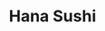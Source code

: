 ---
layout: place
title: Hana Sushi
permalink: /hawaii/honolulu/hana-sushi.html
stateAbbr: HI
stateName: Hawaii
cityName: Honolulu
seo:
  type: restaurant
  links: http://hanasushihawaii.com/
place_id: ChIJK6v1W2cSAHwRrGungn6hbpI
photos:
  - name: >-
      places/ChIJK6v1W2cSAHwRrGungn6hbpI/photos/AeeoHcIPa8yGLZcC7OtwiDlmVmeQ-bSy34ND-lmMooTf7LSbBtnGRy5Ae_i0dFWuRmkivb8XszEWkee-3wbpoHTdDsTmX7wW5cLKV487AuDvULFQOWGhw_RJZg_pHxKVUCnJOVKbmpn3HDCOchDT-LCuGyu1cCRh2XDkJOM_XqAUkYJLRaUSfn66Pr2SZi6gcAEf0XaawI3N3lcfPax2i_J_Cy0sJjeiLyewVgMelr1n-tykvOQpD940qGetga7frZCnkSVC4AC3qdiP3Wg-tyO23cwrOdj5umj0A5FTWyw5utUDnPOb2V3ZQGguVVZyfTjJrwqrq5i2P25tutxphdiSKn5VvaVd0G66dMYoenclJBQ7z0M1DZqTe85wzWT1Nipx7dxwOukSa0GXVs6pS1cDRuOspmig9pIi09Xg0tvaI3C7PbI
    widthPx: 3024
    heightPx: 4032
    authorAttributions:
      - displayName: J. Butler
        uri: https://maps.google.com/maps/contrib/111475754925001990201
        photoUri: >-
          https://lh3.googleusercontent.com/a-/ALV-UjUhV_kW4RJjw0ZZIdLKSnO7LWxrDVzSE_Tc6nTyFylNhfSHKCYs=s100-p-k-no-mo
    flagContentUri: >-
      https://www.google.com/local/imagery/report/?cb_client=maps_api_places.places_api&image_key=!1e10!2sCIHM0ogKEICAgIDE0IzOswE&hl=en-US
    googleMapsUri: >-
      https://www.google.com/maps/place//data=!3m4!1e2!3m2!1sCIHM0ogKEICAgIDE0IzOswE!2e10!4m2!3m1!1s0x7c0012675bf5ab2b:0x926ea17e82a76bac
  - name: >-
      places/ChIJK6v1W2cSAHwRrGungn6hbpI/photos/AeeoHcLUFvSSxNHj24uVzpJTTZWxUNiBrkU4a1M7o3kZ5INepyLoD9faCZJLbACgMLzD9Z5c4fURSssUWsHceC3aIy85H1XGwKJuxBMnXWuMoAk4zrz33HxluzSy_zql2cecSZkz-5PKLgy7xJNwFuooJeTNI53qy4XPLP16KQAnqe-q2QWiOOiPvCQSr9uIs3iIUAiUT5JhbK4IcL4clPBSELKol1jC9ych1sEcKPfKZSt6ArT0Fc3Wt3LTQom6R0SgTiuvHhtgFd6ftUPRc4djcF38YDjgyF8vIzlbbl1pmZHbi1XYea6aRfGZ2AJt0xfEAbc_DI2WKtoxcEjYfmuG9CO2CnXcRBS3s0EvX7-w4Ymu_-aJpMIMbE99ChL_qiDoZZjpfkc4mJxsp053Q6XZFiBZpd4sXIZvU8JL29Cu1FPQguF_
    widthPx: 4000
    heightPx: 3000
    authorAttributions:
      - displayName: Darren O
        uri: https://maps.google.com/maps/contrib/100890089579568517214
        photoUri: >-
          https://lh3.googleusercontent.com/a/ACg8ocJMWbe0n97ZukWZDYJqqur9FmauHWhj_6mlgC70jEloGTv9dmA=s100-p-k-no-mo
    flagContentUri: >-
      https://www.google.com/local/imagery/report/?cb_client=maps_api_places.places_api&image_key=!1e10!2sCIHM0ogKEICAgIC39OHlwgE&hl=en-US
    googleMapsUri: >-
      https://www.google.com/maps/place//data=!3m4!1e2!3m2!1sCIHM0ogKEICAgIC39OHlwgE!2e10!4m2!3m1!1s0x7c0012675bf5ab2b:0x926ea17e82a76bac
  - name: >-
      places/ChIJK6v1W2cSAHwRrGungn6hbpI/photos/AeeoHcL9OKigG14kp41uX_I-9i-ArOxR37nmhrpCbedp8clLLCLMN6bHH2sIJhfIyfNOsegi1tu1A84TRlNX8NqiZtdtRgofxr1yS5is_Pwi4TBAxAoIWthkpZLSXDs30KKXeAx7lLtwgGxxMJrreXtAbKDfCgKiTP9w3pPoAVzqkcv0A3SRupKDielo593YtCu9nm6pK0r3FsdcNNT8ExEgYlBcx_xXrhwOv7dT__JaMHSPju5GL26ptrXR-9bE9N57Ep4AHYGTk9egHGKHm60JOx__lz_dCVG4-GXp4NCVs6iDFVZuyUzerg_e_xZALgpigORuB4JyN8iOIY9gwQOW4kay4tmxQ3vtGNGQcW_tlfZNyT8Lv4u25mownbz_cGhLguzVMO-3Rop5lM9Lwd8dii0D38c3VXgo04eFCe56A-zyTw
    widthPx: 4000
    heightPx: 3000
    authorAttributions:
      - displayName: Brandon Kuehner
        uri: https://maps.google.com/maps/contrib/117496533956283425265
        photoUri: >-
          https://lh3.googleusercontent.com/a/ACg8ocK0Mj4FGEtdQ1FNajOc1kI5u4XSMS-7qXujJIpy58zNlmMLxg=s100-p-k-no-mo
    flagContentUri: >-
      https://www.google.com/local/imagery/report/?cb_client=maps_api_places.places_api&image_key=!1e10!2sCIHM0ogKEICAgIDF2r2vMg&hl=en-US
    googleMapsUri: >-
      https://www.google.com/maps/place//data=!3m4!1e2!3m2!1sCIHM0ogKEICAgIDF2r2vMg!2e10!4m2!3m1!1s0x7c0012675bf5ab2b:0x926ea17e82a76bac
  - name: >-
      places/ChIJK6v1W2cSAHwRrGungn6hbpI/photos/AeeoHcKJPPSJdanEdqvu5emCXCxCijlty6RU0CFLFuB9pnXOqZs2JtdSvvW8NTKvTFd0l30Db6HjEXMNg6plEdAdyJzznELfYDeTvHFDZf324q0ND6HlQexAY-L-pLQraw2vCoIjNQ6M8oEnKAge7JAPq0SDc7WRwIa29oTEAUwSTAld4K0VsWU-o9-RIK-BfOBM_P7GW_pUCk-4jvsiiI4oZNyyiJRz2wIt2A0l_PBMacTT1_E-tfPHQboZ91Vjt9l67D0Ot2DgnjP7e0stpXHBhYO40D0BwxrZSdddMO3RhUJ37aWq-5JNbh2vsszOBM3xjXnvqc2iqlsr-ZaCvfOIDu8oinDEj39Cd3azMFENiEsb-iDeKMuBzdHzgXKwzLoubX8WV0gKN4QNmfpQSoCrn8l4t7UK6amX8Bu-TMfZqPuj_Q
    widthPx: 3024
    heightPx: 4032
    authorAttributions:
      - displayName: Molly Noyes
        uri: https://maps.google.com/maps/contrib/114429875928776755944
        photoUri: >-
          https://lh3.googleusercontent.com/a/ACg8ocJ8Q9RKfxadab3j-ZSGKvqcgqmSfsKs-aAPZUvvrkX7-RTyhg=s100-p-k-no-mo
    flagContentUri: >-
      https://www.google.com/local/imagery/report/?cb_client=maps_api_places.places_api&image_key=!1e10!2sCIHM0ogKEICAgICWzdviVg&hl=en-US
    googleMapsUri: >-
      https://www.google.com/maps/place//data=!3m4!1e2!3m2!1sCIHM0ogKEICAgICWzdviVg!2e10!4m2!3m1!1s0x7c0012675bf5ab2b:0x926ea17e82a76bac
  - name: >-
      places/ChIJK6v1W2cSAHwRrGungn6hbpI/photos/AeeoHcI7GGgQaIGsoK4b-2_vQ-Yy4QfL26j7ipHKOYc8hhAmrucOQRF5Cyq9yQFqzUml-m63Y67oMZM2irDNPyX0vgwwyoE7MIhxkIaQ0NCl5w1AzKtId96UxtDeK-c7BjDOPcKGsX6cC0UVEwdZWa0BA7OH7HbWyahiS88DCPolRU34ODhvFQ0mYXJiNl2foqFAcRoquOtQ5nY0x599orNzJtcKx2spSHmhM3EGrxueSlV8b0bq4onK-6bsobPty_BvHH5zwwCWNhjnmF1LhzKLn4hgW6SmkE2qCdIiX7Vc83DSg2VIMFxPKAHqzW4LsLoTz-PCVIEG7z4DKP0iswi2-SxO7xbwDQ1c7uEzCQNIXFirGAo22OvT523gqxBNRDoBrPPSEZV6HQSEHWFKnZ4k-T9u_6gOXearSNp_Bm1RQZWrgA
    widthPx: 1080
    heightPx: 1920
    authorAttributions:
      - displayName: Jason Henderson
        uri: https://maps.google.com/maps/contrib/103998955848800998906
        photoUri: >-
          https://lh3.googleusercontent.com/a-/ALV-UjXD844znF7iiJzpZFGhX6N7wl6-0pu4OEWvM8nbWv0rTI4uqEqD=s100-p-k-no-mo
    flagContentUri: >-
      https://www.google.com/local/imagery/report/?cb_client=maps_api_places.places_api&image_key=!1e10!2sCIHM0ogKEICAgID4waTNcQ&hl=en-US
    googleMapsUri: >-
      https://www.google.com/maps/place//data=!3m4!1e2!3m2!1sCIHM0ogKEICAgID4waTNcQ!2e10!4m2!3m1!1s0x7c0012675bf5ab2b:0x926ea17e82a76bac
  - name: >-
      places/ChIJK6v1W2cSAHwRrGungn6hbpI/photos/AeeoHcJoUyQ6Xvae-eqRXxqKa0nK5FvA2AGeiaNuJwiNFVPbyxU3FAlrzx4ceALMb26rCp42I39YPaW522byxgE30_p9-QOhC5UxlThZmZ5ZQP4sphqbMm6wKrSxUgreV9cHYWxeFzf1gbCgYRjI1UJCG9baTL_ArZZdqmLM0riO0_6Zvc-HlxV3Vp9iuu3o9dgaq31iDczoEykiDMsed_pkB3I4Q6KvzXyZbVS2xt4GiFB5lYj9BpQEgZZLnkbBeEtJ4Dk_ntSwZvdwrb0ndz2zrWhxGtHd_EMrRPPvo4t15l1W3uaiDt1HeKg8s6xX5ewl8bURoy-haVAaxyfh1ttZ0qpEYpDGUO9kmOpeWwC6U-t2W2-vC3wAmc7pDqUvdHsXaz5eTGUUeYkXxBvchwvj16Fu01uR4Z__oIOtuVnZCla0ag
    widthPx: 4000
    heightPx: 3000
    authorAttributions:
      - displayName: Darren O
        uri: https://maps.google.com/maps/contrib/100890089579568517214
        photoUri: >-
          https://lh3.googleusercontent.com/a/ACg8ocJMWbe0n97ZukWZDYJqqur9FmauHWhj_6mlgC70jEloGTv9dmA=s100-p-k-no-mo
    flagContentUri: >-
      https://www.google.com/local/imagery/report/?cb_client=maps_api_places.places_api&image_key=!1e10!2sCIHM0ogKEICAgICH-L-5Yg&hl=en-US
    googleMapsUri: >-
      https://www.google.com/maps/place//data=!3m4!1e2!3m2!1sCIHM0ogKEICAgICH-L-5Yg!2e10!4m2!3m1!1s0x7c0012675bf5ab2b:0x926ea17e82a76bac
  - name: >-
      places/ChIJK6v1W2cSAHwRrGungn6hbpI/photos/AeeoHcJNZhDrJ7RcMHQ2T15kZOZ3bseA5VPcwIlj9dubC2O0zFGnTgOcZQbNy3xSiV8a1bSgjOUXNrGN2jHpjBAZYZ1eZ7JwB0mL1NmgM6cte-8FL3DGRy3NBPszCCFnwcWV1ojOPLaGeMdtq9-ZFoFelapczDNIwEfneVomh18pt8hwgYvifuePqiFzeiyLUWrN_F3MH4I48DfPru-4PE6TO_MUe2y-hKHzLoaPLJlQizZSIn_pSL0vZRJdRJmOAWhhgL4vNENvpO6z85cI9rPc1_XipoJLX6DWtc9t3GiTAK3oaY0YT8jlOfISZCR-B1l8tvDjxXfOUmAzMYvW4acC7xLbGYNr2QIhs34S77AQKQtz-hiAT8h-BaQA12x17RZLxkDv_hTyGT9280XAqO8Au2GlJiFa4c1BAcuMH9nzzccKMUWk
    widthPx: 1512
    heightPx: 2688
    authorAttributions:
      - displayName: Shukang Zhou
        uri: https://maps.google.com/maps/contrib/117867493742682854016
        photoUri: >-
          https://lh3.googleusercontent.com/a-/ALV-UjVU1HJ72c5ocD0aZJJv8LkF4Hes8i7prw_y2CVA2_CNDhshkY9r=s100-p-k-no-mo
    flagContentUri: >-
      https://www.google.com/local/imagery/report/?cb_client=maps_api_places.places_api&image_key=!1e10!2sCIHM0ogKEICAgICB4qrehQE&hl=en-US
    googleMapsUri: >-
      https://www.google.com/maps/place//data=!3m4!1e2!3m2!1sCIHM0ogKEICAgICB4qrehQE!2e10!4m2!3m1!1s0x7c0012675bf5ab2b:0x926ea17e82a76bac
  - name: >-
      places/ChIJK6v1W2cSAHwRrGungn6hbpI/photos/AeeoHcJatA-xdne2dIV3TEN4IhDwZ4LzpuKZMPGN63_PXGV9_dt0uklAruAIGcUrJPeiiWNQZPOYCVuQF2PpUCXkqkeRYA3ZW75e5jFkLa9GpXJN3uXIdKfPqKNrEmOx10PboNI6zE_7P8jST1Q-Y5aWkPoV6bGL_nrdhKo2vu6uZwnY_0BgdctSqyqvgfSQ-Y-BjZU8PHlPOXbQ9RvGHmCnT5cjliYjtGgWZkl_V1c3Meo9FlqFZl3kN15CXMhy6xzy5RUCI7o38NeqfDNxnHD-C7XBL_JGtDq-FZ1vA75ApOu7EkF7utCarO9xrX0UU_ksHutIVFyIpdEXu0z-cl5HJA9NgYT86kox89397HoVYIspFEXAZ74uZbjcF2sMpJ82TvHeZuzy8MtZxgIy6V1H5WHiJSYcKXkLYsrDL2YyD0X4c5ip
    widthPx: 4032
    heightPx: 3024
    authorAttributions:
      - displayName: Patricia Ann Yamauchi
        uri: https://maps.google.com/maps/contrib/114908266102299398391
        photoUri: >-
          https://lh3.googleusercontent.com/a/ACg8ocJQvjm8jsWH4AS57SrRikovUXZee0dkhvE3dnSrjLY-GinNrw=s100-p-k-no-mo
    flagContentUri: >-
      https://www.google.com/local/imagery/report/?cb_client=maps_api_places.places_api&image_key=!1e10!2sCIHM0ogKEICAgIDUlIn9xwE&hl=en-US
    googleMapsUri: >-
      https://www.google.com/maps/place//data=!3m4!1e2!3m2!1sCIHM0ogKEICAgIDUlIn9xwE!2e10!4m2!3m1!1s0x7c0012675bf5ab2b:0x926ea17e82a76bac
  - name: >-
      places/ChIJK6v1W2cSAHwRrGungn6hbpI/photos/AeeoHcICT_JqVgKg7c2J1vxjVfnCm-6300Y6_wBIvgbir-KZJEPfhUdG7LIUdPLp3NHOL5Up9Xznz92pNlHqwzfIhX6cx9Srj0qNthfqlp6urD3W3nsOiaoEBnsIJxClgwCxvEEv7CLpCxvnzmrAxo8iTEGSpwPNYqmPYwoDVfjgvi7TYWUIHZT98LBIsH2hwixshT8h6NQkcLND_xCoXqx6T-hL8J1ZDQA6Q_v9KNQcgDOIfLdEmAtvlx5CO6SqzLFuoVne8AA4bZM_Nc3Qdo89CZ-xerkSrAkdCDOsLGYNmDft-j8d4RkS98_2a7-QvdKE5jQju89WxRfqP3RMs8fFw1s3SYU9RXuj2DZT5QTUNbYq7dpZmqIKCTuYO5sgdR3scmCGTc6zbFPAN2j_KHFNfiCTApSRLjsaPl6HjYcZNxzErXpQ
    widthPx: 4000
    heightPx: 3000
    authorAttributions:
      - displayName: Darren O
        uri: https://maps.google.com/maps/contrib/100890089579568517214
        photoUri: >-
          https://lh3.googleusercontent.com/a/ACg8ocJMWbe0n97ZukWZDYJqqur9FmauHWhj_6mlgC70jEloGTv9dmA=s100-p-k-no-mo
    flagContentUri: >-
      https://www.google.com/local/imagery/report/?cb_client=maps_api_places.places_api&image_key=!1e10!2sCIHM0ogKEICAgICjwpCixwE&hl=en-US
    googleMapsUri: >-
      https://www.google.com/maps/place//data=!3m4!1e2!3m2!1sCIHM0ogKEICAgICjwpCixwE!2e10!4m2!3m1!1s0x7c0012675bf5ab2b:0x926ea17e82a76bac
  - name: >-
      places/ChIJK6v1W2cSAHwRrGungn6hbpI/photos/AeeoHcLhKE1d55tUtA4MaH8BzRI1h33RxSE6QdqCp9CfYg3xZU517dQu54X6uFjKKm0lrcAg-zFdb30vCjV6nH2E38dyjKTW_2PfEpyFumXX639dzSFZQ-vJQhPD8vo9KRRTK2S1_DygvfK4HjOAo1UkoeIhRr-0UT3sy8w3vKlr6FZxp7REYs8EqkKJDSDUnEl6BZ71p6iGUL8M_8MHcB2fjI5SSyt_4RhHcvG-tf4YK9JzRksaCjQagNYZAYLto2E-NW5rEkBywemGpj4Apo_ykfzykQ6h0gb4VgV5ZtFIVNpklai7w-grI4juaAJ6kqxE4LMD6e3e0IQg8Mh0Y0n9sZ6XEcg-3EILxqqnEoRK91j40BZoJ--I83g33CqpH5XjEij_mnValhm6e8O-K9W7d53NlfGbWwGL5HA4UFrfVUlf7qqP
    widthPx: 2700
    heightPx: 4800
    authorAttributions:
      - displayName: Brynne Styles
        uri: https://maps.google.com/maps/contrib/115033818157190941379
        photoUri: >-
          https://lh3.googleusercontent.com/a-/ALV-UjX5hABecCsntrjz2Bwh3YQ6-KFmUj814F33AuDZbnPdwqOsE5Ei=s100-p-k-no-mo
    flagContentUri: >-
      https://www.google.com/local/imagery/report/?cb_client=maps_api_places.places_api&image_key=!1e10!2sCIHM0ogKEICAgIC4nsnVhQE&hl=en-US
    googleMapsUri: >-
      https://www.google.com/maps/place//data=!3m4!1e2!3m2!1sCIHM0ogKEICAgIC4nsnVhQE!2e10!4m2!3m1!1s0x7c0012675bf5ab2b:0x926ea17e82a76bac
address: '377 Keahole St # A-17, Honolulu, HI 96825, USA'
street: '377 Keahole St # A-17'
city: Honolulu
state: HI
zip: '96825'
country: USA
neighborhood: Hawaii Kai
latitude: '21.285690'
longitude: '-157.707280'
accessibility_options:
  wheelchairAccessibleParking: true
  wheelchairAccessibleEntrance: true
  wheelchairAccessibleRestroom: true
  wheelchairAccessibleSeating: true
business_status: OPERATIONAL
name: Hana Sushi
google_maps_links:
  directionsUri: >-
    https://www.google.com/maps/dir//''/data=!4m7!4m6!1m1!4e2!1m2!1m1!1s0x7c0012675bf5ab2b:0x926ea17e82a76bac!3e0
  placeUri: https://maps.google.com/?cid=10551548541705612204
  writeAReviewUri: >-
    https://www.google.com/maps/place//data=!4m3!3m2!1s0x7c0012675bf5ab2b:0x926ea17e82a76bac!12e1
  reviewsUri: >-
    https://www.google.com/maps/place//data=!4m4!3m3!1s0x7c0012675bf5ab2b:0x926ea17e82a76bac!9m1!1b1
  photosUri: >-
    https://www.google.com/maps/place//data=!4m3!3m2!1s0x7c0012675bf5ab2b:0x926ea17e82a76bac!10e5
primary_type: Sushi Restaurant
opening_hours:
  openNow: true
  periods:
    - open:
        day: 0
        hour: 11
        minute: 0
      close:
        day: 0
        hour: 19
        minute: 30
    - open:
        day: 1
        hour: 11
        minute: 0
      close:
        day: 1
        hour: 19
        minute: 30
    - open:
        day: 2
        hour: 11
        minute: 0
      close:
        day: 2
        hour: 19
        minute: 30
    - open:
        day: 3
        hour: 11
        minute: 0
      close:
        day: 3
        hour: 19
        minute: 30
    - open:
        day: 4
        hour: 11
        minute: 0
      close:
        day: 4
        hour: 19
        minute: 30
    - open:
        day: 5
        hour: 11
        minute: 0
      close:
        day: 5
        hour: 19
        minute: 30
    - open:
        day: 6
        hour: 11
        minute: 0
      close:
        day: 6
        hour: 19
        minute: 30
  weekdayDescriptions:
    - 'Monday: 11:00 AM – 7:30 PM'
    - 'Tuesday: 11:00 AM – 7:30 PM'
    - 'Wednesday: 11:00 AM – 7:30 PM'
    - 'Thursday: 11:00 AM – 7:30 PM'
    - 'Friday: 11:00 AM – 7:30 PM'
    - 'Saturday: 11:00 AM – 7:30 PM'
    - 'Sunday: 11:00 AM – 7:30 PM'
  nextCloseTime: '2025-05-04T05:30:00Z'
secondary_opening_hours:
  regular:
    weekdayDescriptions: null
    type: null
  current:
    weekdayDescriptions: null
    type: null
phone: (808) 395-4330
price_level: PRICE_LEVEL_MODERATE
price_range: $10 &ndash; $20
rating: '4.3'
rating_count: 185
website: http://hanasushihawaii.com/
description: >-
  Discover Hana Sushi in Honolulu, HI$$$Hana Sushi in Honolulu, HI, stands out
  as a welcoming spot for enjoying fresh sushi and authentic Japanese dishes in
  a convenient neighborhood setting. This eatery features a variety of options
  like poke bowls and teriyaki, making it a go-to choice for those seeking
  flavorful Japanese fare in a relaxed atmosphere. With accessibility features
  such as wheelchair-friendly parking and entrances, it's designed to
  accommodate all visitors, enhancing the overall dining experience. The menu
  highlights affordable prices and a selection of dishes that blend traditional
  flavors with local influences, perfect for anyone exploring sushi places near
  me. Operating daily from 11 AM to 7:30 PM, it offers a straightforward spot to
  savor top-rated sushi without the hassle.
generative_summary: >-
  Discover Hana Sushi in Honolulu, HI$$$Hana Sushi in Honolulu, HI, stands out
  as a welcoming spot for enjoying fresh sushi and authentic Japanese dishes in
  a convenient neighborhood setting. This eatery features a variety of options
  like poke bowls and teriyaki, making it a go-to choice for those seeking
  flavorful Japanese fare in a relaxed atmosphere. With accessibility features
  such as wheelchair-friendly parking and entrances, it's designed to
  accommodate all visitors, enhancing the overall dining experience. The menu
  highlights affordable prices and a selection of dishes that blend traditional
  flavors with local influences, perfect for anyone exploring sushi places near
  me. Operating daily from 11 AM to 7:30 PM, it offers a straightforward spot to
  savor top-rated sushi without the hassle.
generative_disclosure: Summarized by AI using the Grok-3-Mini model.
reviews:
  - name: >-
      places/ChIJK6v1W2cSAHwRrGungn6hbpI/reviews/ChZDSUhNMG9nS0VJQ0FnSUNKM3J5QkxnEAE
    relativePublishTimeDescription: a year ago
    rating: 5
    text:
      text: >-
        Delicious food!! We got chicken teriyaki, salmon roll, California roll,
        2 cucumber rolls, tuna roll, and 4 miso soups. (I loved every single one
        of these dishes.) The prices are very affordable. Service is quick and
        the staff is nice as well. I would recommend stopping by.
      languageCode: en
    originalText:
      text: >-
        Delicious food!! We got chicken teriyaki, salmon roll, California roll,
        2 cucumber rolls, tuna roll, and 4 miso soups. (I loved every single one
        of these dishes.) The prices are very affordable. Service is quick and
        the staff is nice as well. I would recommend stopping by.
      languageCode: en
    authorAttribution:
      displayName: Anastasia Borisevich
      uri: https://www.google.com/maps/contrib/109177235191430508425/reviews
      photoUri: >-
        https://lh3.googleusercontent.com/a-/ALV-UjUYZ45Ewy2ymkvcY2lNyTP7EkD7GgDM4qm-yITemrx12rrckkVJ=s128-c0x00000000-cc-rp-mo-ba5
    publishTime: '2023-06-27T23:56:40.060236Z'
    flagContentUri: >-
      https://www.google.com/local/review/rap/report?postId=ChZDSUhNMG9nS0VJQ0FnSUNKM3J5QkxnEAE&d=17924085&t=1
    googleMapsUri: >-
      https://www.google.com/maps/reviews/data=!4m6!14m5!1m4!2m3!1sChZDSUhNMG9nS0VJQ0FnSUNKM3J5QkxnEAE!2m1!1s0x7c0012675bf5ab2b:0x926ea17e82a76bac
  - name: >-
      places/ChIJK6v1W2cSAHwRrGungn6hbpI/reviews/ChdDSUhNMG9nS0VJQ0FnTURBeXVxZTd3RRAB
    relativePublishTimeDescription: 2 months ago
    rating: 4
    text:
      text: >-
        We came here expecting conveyor belt sushi, but there was no conveyor
        belt in sight. Maybe there used to be something, but not anymore. We got
        a California Roll and a Sunset Roll. I don't typically like fish in my
        sushi (I usually stick to veggies), but actually I loved the Sunset
        Roll. Overall, happy with the food, but disappointed by the lack of the
        belt.
      languageCode: en
    originalText:
      text: >-
        We came here expecting conveyor belt sushi, but there was no conveyor
        belt in sight. Maybe there used to be something, but not anymore. We got
        a California Roll and a Sunset Roll. I don't typically like fish in my
        sushi (I usually stick to veggies), but actually I loved the Sunset
        Roll. Overall, happy with the food, but disappointed by the lack of the
        belt.
      languageCode: en
    authorAttribution:
      displayName: Janelle Youngstrom
      uri: https://www.google.com/maps/contrib/106327751962179631311/reviews
      photoUri: >-
        https://lh3.googleusercontent.com/a-/ALV-UjVlhQOtO0NHkFizTbSd4z9LBb-JTsHEUdOLN_tJk-v3q9srYlyXWA=s128-c0x00000000-cc-rp-mo-ba4
    publishTime: '2025-02-08T04:21:35.804389Z'
    flagContentUri: >-
      https://www.google.com/local/review/rap/report?postId=ChdDSUhNMG9nS0VJQ0FnTURBeXVxZTd3RRAB&d=17924085&t=1
    googleMapsUri: >-
      https://www.google.com/maps/reviews/data=!4m6!14m5!1m4!2m3!1sChdDSUhNMG9nS0VJQ0FnTURBeXVxZTd3RRAB!2m1!1s0x7c0012675bf5ab2b:0x926ea17e82a76bac
  - name: >-
      places/ChIJK6v1W2cSAHwRrGungn6hbpI/reviews/ChdDSUhNMG9nS0VJQ0FnSUNXemR2aTVnRRAB
    relativePublishTimeDescription: 3 years ago
    rating: 5
    text:
      text: >-
        Fantastic sushi! We went here on a whim and it turned out to be some of
        the best sushi we ever had. The wait staff and the chefs were so
        attentive and polite. Our party of 4 was very very happy. They
        accommodated the kids well too.
      languageCode: en
    originalText:
      text: >-
        Fantastic sushi! We went here on a whim and it turned out to be some of
        the best sushi we ever had. The wait staff and the chefs were so
        attentive and polite. Our party of 4 was very very happy. They
        accommodated the kids well too.
      languageCode: en
    authorAttribution:
      displayName: Molly Noyes
      uri: https://www.google.com/maps/contrib/114429875928776755944/reviews
      photoUri: >-
        https://lh3.googleusercontent.com/a/ACg8ocJ8Q9RKfxadab3j-ZSGKvqcgqmSfsKs-aAPZUvvrkX7-RTyhg=s128-c0x00000000-cc-rp-mo
    publishTime: '2022-03-04T05:33:30.359754Z'
    flagContentUri: >-
      https://www.google.com/local/review/rap/report?postId=ChdDSUhNMG9nS0VJQ0FnSUNXemR2aTVnRRAB&d=17924085&t=1
    googleMapsUri: >-
      https://www.google.com/maps/reviews/data=!4m6!14m5!1m4!2m3!1sChdDSUhNMG9nS0VJQ0FnSUNXemR2aTVnRRAB!2m1!1s0x7c0012675bf5ab2b:0x926ea17e82a76bac
  - name: >-
      places/ChIJK6v1W2cSAHwRrGungn6hbpI/reviews/ChdDSUhNMG9nS0VJQ0FnSURGMnIydjRnRRAB
    relativePublishTimeDescription: a year ago
    rating: 5
    text:
      text: >-
        I am only 36, but this local place has hands down the best 🔥 cracker
        roll 👌 in America! If you are from Texas, you will respect this spicy
        😋 deliciousness. NOAH, the greeter/server was awesome! Coming back
        manana!
      languageCode: en
    originalText:
      text: >-
        I am only 36, but this local place has hands down the best 🔥 cracker
        roll 👌 in America! If you are from Texas, you will respect this spicy
        😋 deliciousness. NOAH, the greeter/server was awesome! Coming back
        manana!
      languageCode: en
    authorAttribution:
      displayName: Brandon Kuehner
      uri: https://www.google.com/maps/contrib/117496533956283425265/reviews
      photoUri: >-
        https://lh3.googleusercontent.com/a/ACg8ocK0Mj4FGEtdQ1FNajOc1kI5u4XSMS-7qXujJIpy58zNlmMLxg=s128-c0x00000000-cc-rp-mo
    publishTime: '2023-11-06T04:14:42.965594Z'
    flagContentUri: >-
      https://www.google.com/local/review/rap/report?postId=ChdDSUhNMG9nS0VJQ0FnSURGMnIydjRnRRAB&d=17924085&t=1
    googleMapsUri: >-
      https://www.google.com/maps/reviews/data=!4m6!14m5!1m4!2m3!1sChdDSUhNMG9nS0VJQ0FnSURGMnIydjRnRRAB!2m1!1s0x7c0012675bf5ab2b:0x926ea17e82a76bac
  - name: >-
      places/ChIJK6v1W2cSAHwRrGungn6hbpI/reviews/ChZDSUhNMG9nS0VJQ0FnSURXZ19xMkNREAE
    relativePublishTimeDescription: 3 years ago
    rating: 4
    text:
      text: >-
        The sushi is excellent, but there seems to be something going on with
        the building. Ot was very rundown. I hope they make it and either
        relocate or fix up their space. The special garlic otoro was delicious.
        We also ordered the dragon (2), rainbow and caterpillar (1) along with a
        salmon bowl (3).
      languageCode: en
    originalText:
      text: >-
        The sushi is excellent, but there seems to be something going on with
        the building. Ot was very rundown. I hope they make it and either
        relocate or fix up their space. The special garlic otoro was delicious.
        We also ordered the dragon (2), rainbow and caterpillar (1) along with a
        salmon bowl (3).
      languageCode: en
    authorAttribution:
      displayName: Carol Lin
      uri: https://www.google.com/maps/contrib/108703322809724406959/reviews
      photoUri: >-
        https://lh3.googleusercontent.com/a-/ALV-UjU94W4WLJeIpf8a0Xg87ZIpxajJ17P4LfXoZX_DOHfX2M669RfMfQ=s128-c0x00000000-cc-rp-mo-ba3
    publishTime: '2022-04-02T05:48:32.021852Z'
    flagContentUri: >-
      https://www.google.com/local/review/rap/report?postId=ChZDSUhNMG9nS0VJQ0FnSURXZ19xMkNREAE&d=17924085&t=1
    googleMapsUri: >-
      https://www.google.com/maps/reviews/data=!4m6!14m5!1m4!2m3!1sChZDSUhNMG9nS0VJQ0FnSURXZ19xMkNREAE!2m1!1s0x7c0012675bf5ab2b:0x926ea17e82a76bac
review_summary: >-
  What Customers Are Saying About the Food$$$Visitors to this sushi spot often
  rave about the tasty rolls and generous portions that make it a solid pick for
  a casual meal, with many highlighting the fresh flavors and variety on offer.
  While some folks miss the conveyor belt feature, the overall consensus leans
  toward satisfaction with the quality of dishes like teriyaki and poke bowls,
  which keep things exciting for sushi enthusiasts. Feedback frequently praises
  the quick service and family-friendly vibe, making it easy to recommend for
  groups or anyone hunting for reliable Japanese places near me. Despite a few
  mentions of the space feeling a bit worn, the affordable prices and delicious
  options help balance things out, leaving most people with a positive
  impression. All in all, it's a spot that delivers on flavor and value, ideal
  for those looking to try the best sushi around.
review_disclosure: Summarized by AI using the Grok-3-Mini model.
parking_options:
  freeParkingLot: true
  freeStreetParking: true
payment_options:
  acceptsCreditCards: true
  acceptsDebitCards: true
  acceptsCashOnly: false
  acceptsNfc: true
allow_dogs: null
curbside_pickup: false
delivery: true
dine_in: true
good_for_children: true
good_for_groups: true
good_for_sports: false
live_music: false
menu_for_children: null
outdoor_seating: false
reservable: true
restroom: true
serves_beer: null
serves_breakfast: true
serves_brunch: true
serves_cocktails: null
serves_coffee: false
serves_dinner: true
serves_dessert: true
serves_lunch: true
serves_vegetarian_food: null
serves_wine: null
takeout: true
update_category: atmosphere
places_description: null

---